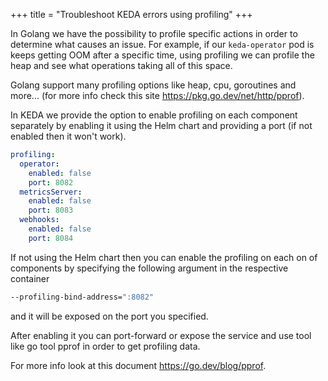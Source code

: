 +++
title = "Troubleshoot KEDA errors using profiling"
+++

In Golang we have the possibility to profile specific actions in order to determine what causes an issue.
For example, if our `keda-operator` pod is keeps getting OOM after a specific time, using profiling we can profile the heap and see what operations taking all of this space.

Golang support many profiling options like heap, cpu, goroutines and more... (for more info check this site https://pkg.go.dev/net/http/pprof).

In KEDA we provide the option to enable profiling on each component separately by enabling it using
the Helm chart and providing a port (if not enabled then it won't work).

```yaml
profiling:
  operator:
    enabled: false
    port: 8082
  metricsServer:
    enabled: false
    port: 8083
  webhooks:
    enabled: false
    port: 8084
```

If not using the Helm chart then you can enable the profiling on each on of components by specifying the
following argument in the respective container
```bash
--profiling-bind-address=":8082"
```
and it will be exposed on the port you specified.

After enabling it you can port-forward or expose the service and use tool like go tool pprof in order to get profiling data.

For more info look at this document https://go.dev/blog/pprof.
